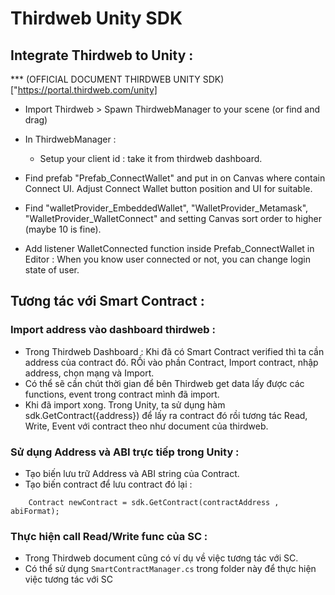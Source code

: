 # Thirdweb Unity SDK 

## Integrate Thirdweb to Unity : 
*** (OFFICIAL DOCUMENT THIRDWEB UNITY SDK)["https://portal.thirdweb.com/unity] 
- Import Thirdweb > Spawn ThirdwebManager to your scene (or find and drag)
- In ThirdwebManager : 
    + Setup your client id : take it from thirdweb dashboard.
- Find prefab "Prefab_ConnectWallet" and put in on Canvas where contain Connect UI. Adjust Connect Wallet button position and UI for suitable.
- Find "walletProvider_EmbeddedWallet", "WalletProvider_Metamask", "WalletProvider_WalletConnect" and setting Canvas sort order to higher (maybe 10 is fine).

- Add listener WalletConnected function inside Prefab_ConnectWallet in Editor : When you know user connected or not, you can change login state of user. 


## Tương tác với Smart Contract :
### Import address vào dashboard thirdweb :  
- Trong Thirdweb Dashboard : Khi đã có Smart Contract verified thì ta cần address của contract đó.
RỒi vào phần Contract, Import contract, nhập address, chọn mạng và Import. 
- Có thể sẽ cần chút thời gian để bên Thirdweb get data lấy được các functions, event trong contract mình đã import. 
- Khi đã import xong. Trong Unity, ta sử dụng hàm sdk.GetContract({address}) để lấy ra contract đó rồi tương tác Read, Write, Event với contract theo như document của thirdweb. 

### Sử dụng Address và ABI trực tiếp trong Unity : 
- Tạo biến lưu trữ Address và ABI string của Contract. 
- Tạo biến contract để lưu contract đó lại : 
```
    Contract newContract = sdk.GetContract(contractAddress , abiFormat);
```

### Thực hiện call Read/Write func của SC : 
- Trong Thirdweb document cũng có ví dụ về việc tương tác với SC. 
- Có thể sử dụng `SmartContractManager.cs` trong folder này để thực hiện việc tương tác với SC 


